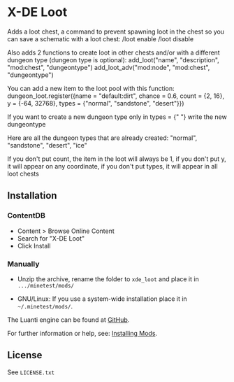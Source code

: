 # X-DE Loot

Adds a loot chest, a command to prevent spawning loot in the chest so you can save a schematic with a loot chest:
/loot enable
/loot disable

Also adds 2 functions to create loot in other chests and/or with a different dungeon type (dungeon type is optional):
add_loot("name", "description", "mod:chest", "dungeontype")
add_loot_adv("mod:node", "mod:chest", "dungeontype")

You can add a new item to the loot pool with this function:
dungeon_loot.register({name = "default:dirt", chance = 0.6, count = {2, 16}, y = {-64, 32768}, types = {"normal", "sandstone", "desert"}})

If you want to create a new dungeon type only in types = {" "} write the new dungeontype

Here are all the dungeon types that are already created:
"normal", "sandstone", "desert", "ice"

If you don't put count, the item in the loot will always be 1, if you don't put y, it will appear on any coordinate, if you don't put types, it will appear in all loot chests

## Installation

### ContentDB

* Content > Browse Online Content
* Search for "X-DE Loot"
* Click Install

### Manually

- Unzip the archive, rename the folder to `xde_loot` and
place it in `.../minetest/mods/`

- GNU/Linux: If you use a system-wide installation place it in `~/.minetest/mods/`.

The Luanti engine can be found at [GitHub](https://github.com/minetest/minetest).

For further information or help, see: [Installing Mods](https://wiki.luanti.org/Installing_Mods).

## License

See `LICENSE.txt`
